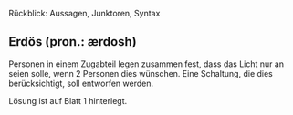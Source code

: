 [//]: # (2022-10-24.16:15)
[//]: # (HWR>DSINFO)
[//]: # (Mathe: Logik)

Rückblick: Aussagen, Junktoren, Syntax

## Erdös (pron.: ærdosh)

Personen in einem Zugabteil legen zusammen fest, dass das Licht nur an seien solle, wenn 2 Personen dies wünschen.
Eine Schaltung, die dies berücksichtigt, soll entworfen werden.

Lösung ist auf Blatt 1 hinterlegt.
